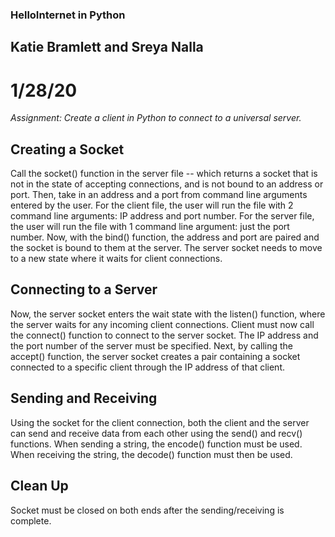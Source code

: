 ### HelloInternet in Python
## Katie Bramlett and Sreya Nalla
# 1/28/20

*Assignment: Create a client in Python to connect to a universal server.*

## Creating a Socket
Call the socket() function in the server file -- which returns a socket that is not in the state of accepting connections, and is not bound to an address or port.
Then, take in an address and a port from command line arguments entered by the user.
For the client file, the user will run the file with 2 command line arguments: IP address and port number.
For the server file, the user will run the file with 1 command line argument: just the port number.
Now, with the bind() function, the address and port are paired and the socket is bound to them at the server.
The server socket needs to move to a new state where it waits for client connections.

## Connecting to a Server
Now, the server socket enters the wait state with the listen() function, where the server waits for any incoming client connections.
Client must now call the connect() function to connect to the server socket.
The IP address and the port number of the server must be specified.
Next, by calling the accept() function, the server socket creates a pair containing a socket connected to a specific client through the IP address of that client.

## Sending and Receiving
Using the socket for the client connection, both the client and the server can send and receive data from each other using the send() and recv() functions.
When sending a string, the encode() function must be used.
When receiving the string, the decode() function must then be used.

## Clean Up
Socket must be closed on both ends after the sending/receiving is complete.
